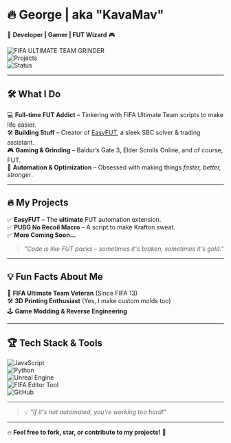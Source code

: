 # 🔥 George | aka "KavaMav"  
🚀 **Developer | Gamer | FUT Wizard** 🎮  

![FIFA ULTIMATE TEAM GRINDER](https://img.shields.io/badge/FIFA%20ULTIMATE%20TEAM%20GRINDER-%E2%9C%94-brightgreen)  
![Projects](https://img.shields.io/badge/Projects-🔥%20Always%20Cooking-orange)  
![Status](https://img.shields.io/badge/Status-Online%20%E2%9C%94-blue)

---

## 🛠️ What I Do  
💻 **Full-time FUT Addict** – Tinkering with FIFA Ultimate Team scripts to make life easier.  
🛠 **Building Stuff** – Creator of [EasyFUT](https://github.com/YOUR_GITHUB_HERE), a sleek SBC solver & trading assistant.  
🎮 **Gaming & Grinding** – Baldur’s Gate 3, Elder Scrolls Online, and of course, FUT.  
🚀 **Automation & Optimization** – Obsessed with making things *faster, better, stronger*.

---

## 🔥 My Projects  
✅ **EasyFUT** – The **ultimate** FUT automation extension.  
✅ **PUBG No Recoil Macro** – A script to make Krafton sweat.  
✅ **More Coming Soon...**  

> *"Code is like FUT packs – sometimes it's broken, sometimes it's gold."*  

---

## 💡 Fun Facts About Me  
🎯 **FIFA Ultimate Team Veteran** (Since FIFA 13)  
🛠 **3D Printing Enthusiast** (Yes, I make custom molds too)  
🕹 **Game Modding & Reverse Engineering** 

---

## 🏆 Tech Stack & Tools  
![JavaScript](https://img.shields.io/badge/JavaScript-%E2%9C%94-yellow)  
![Python](https://img.shields.io/badge/Python-%E2%9C%94-blue)  
![Unreal Engine](https://img.shields.io/badge/Unreal%20Engine-%E2%9C%94-black)  
![FIFA Editor Tool](https://img.shields.io/badge/FIFA%20Editor-%E2%9C%94-green)  
![GitHub](https://img.shields.io/badge/GitHub-%E2%9C%94-lightgrey)  

---

> 💡 *"If it's not automated, you're working too hard!"*  

---

🔥 **Feel free to fork, star, or contribute to my projects!** 🚀  
